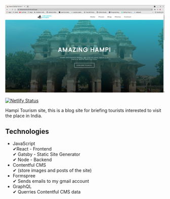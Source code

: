 [![hampi-github.png](assets/images/hampi.png)](https://hampi-tourism-site-hb.netlify.app/)


  [![Netlify Status](https://api.netlify.com/api/v1/badges/c7864322-293c-413f-93a7-1af5bf544dd2/deploy-status)](https://app.netlify.com/sites/hampi-tourism-site-hb/deploys)


Hampi Tourism site, this is a blog site for briefing tourists interested to visit the place in India.

## Technologies
 
- JavaScript <br />
  &#10004;React - Frontend<br />
  &#10004; Gatsby - Static Site Generator<br />
  &#10004; Node - Backend<br />
- Contentful CMS<br />
  &#10004; (store images and posts of the site)<br />
- Formspree<br />
  &#10004; Sends emails to my gmail account<br />
- GraphQL<br />
  &#10004; Querries Contentful CMS data<br />
